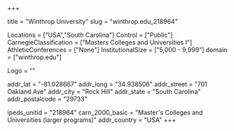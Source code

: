 
+++

title = "Winthrop University"
slug = "winthrop.edu_218964"

Locations = ["USA","South Carolina"]
Control = ["Public"]
CarnegieClassification = ["Masters Colleges and Universities I"]
AthleticConferences = ["None"]
InstitutionalSize = ["5,000 - 9,999"]
domain = ["winthrop.edu"]

Logo = ""

addr_lat = "-81.028667"
addr_long = "34.938506"
addr_street = "701 Oakland Ave"
addr_city = "Rock Hill"
addr_state = "South Carolina"
addr_postalcode = "29733"

ipeds_unitid = "218964"
carn_2000_basic = "Master's Colleges and Universities (larger programs)"
addr_country = "USA"
+++
    
